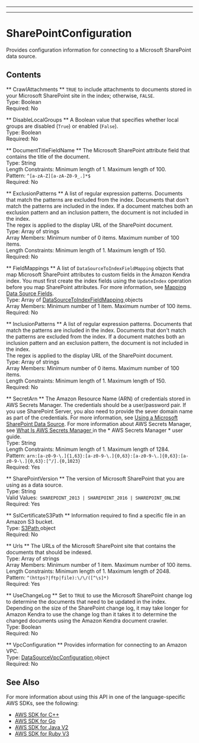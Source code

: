 --------

--------

# SharePointConfiguration<a name="API_SharePointConfiguration"></a>

Provides configuration information for connecting to a Microsoft SharePoint data source\.

## Contents<a name="API_SharePointConfiguration_Contents"></a>

 ** CrawlAttachments **   <a name="Kendra-Type-SharePointConfiguration-CrawlAttachments"></a>
 `TRUE` to include attachments to documents stored in your Microsoft SharePoint site in the index; otherwise, `FALSE`\.  
Type: Boolean  
Required: No

 ** DisableLocalGroups **   <a name="Kendra-Type-SharePointConfiguration-DisableLocalGroups"></a>
A Boolean value that specifies whether local groups are disabled \(`True`\) or enabled \(`False`\)\.   
Type: Boolean  
Required: No

 ** DocumentTitleFieldName **   <a name="Kendra-Type-SharePointConfiguration-DocumentTitleFieldName"></a>
The Microsoft SharePoint attribute field that contains the title of the document\.  
Type: String  
Length Constraints: Minimum length of 1\. Maximum length of 100\.  
Pattern: `^[a-zA-Z][a-zA-Z0-9_.]*$`   
Required: No

 ** ExclusionPatterns **   <a name="Kendra-Type-SharePointConfiguration-ExclusionPatterns"></a>
A list of regular expression patterns\. Documents that match the patterns are excluded from the index\. Documents that don't match the patterns are included in the index\. If a document matches both an exclusion pattern and an inclusion pattern, the document is not included in the index\.  
The regex is applied to the display URL of the SharePoint document\.  
Type: Array of strings  
Array Members: Minimum number of 0 items\. Maximum number of 100 items\.  
Length Constraints: Minimum length of 1\. Maximum length of 150\.  
Required: No

 ** FieldMappings **   <a name="Kendra-Type-SharePointConfiguration-FieldMappings"></a>
A list of `DataSourceToIndexFieldMapping` objects that map Microsoft SharePoint attributes to custom fields in the Amazon Kendra index\. You must first create the index fields using the `UpdateIndex` operation before you map SharePoint attributes\. For more information, see [Mapping Data Source Fields](https://docs.aws.amazon.com/kendra/latest/dg/field-mapping.html)\.  
Type: Array of [ DataSourceToIndexFieldMapping ](API_DataSourceToIndexFieldMapping.md) objects  
Array Members: Minimum number of 1 item\. Maximum number of 100 items\.  
Required: No

 ** InclusionPatterns **   <a name="Kendra-Type-SharePointConfiguration-InclusionPatterns"></a>
A list of regular expression patterns\. Documents that match the patterns are included in the index\. Documents that don't match the patterns are excluded from the index\. If a document matches both an inclusion pattern and an exclusion pattern, the document is not included in the index\.  
The regex is applied to the display URL of the SharePoint document\.  
Type: Array of strings  
Array Members: Minimum number of 0 items\. Maximum number of 100 items\.  
Length Constraints: Minimum length of 1\. Maximum length of 150\.  
Required: No

 ** SecretArn **   <a name="Kendra-Type-SharePointConfiguration-SecretArn"></a>
The Amazon Resource Name \(ARN\) of credentials stored in AWS Secrets Manager\. The credentials should be a user/password pair\. If you use SharePoint Server, you also need to provide the sever domain name as part of the credentials\. For more information, see [Using a Microsoft SharePoint Data Source](https://docs.aws.amazon.com/kendra/latest/dg/data-source-sharepoint.html)\. For more information about AWS Secrets Manager, see [ What Is AWS Secrets Manager ](https://docs.aws.amazon.com/secretsmanager/latest/userguide/intro.html) in the * AWS Secrets Manager * user guide\.  
Type: String  
Length Constraints: Minimum length of 1\. Maximum length of 1284\.  
Pattern: `arn:[a-z0-9-\.]{1,63}:[a-z0-9-\.]{0,63}:[a-z0-9-\.]{0,63}:[a-z0-9-\.]{0,63}:[^/].{0,1023}`   
Required: Yes

 ** SharePointVersion **   <a name="Kendra-Type-SharePointConfiguration-SharePointVersion"></a>
The version of Microsoft SharePoint that you are using as a data source\.  
Type: String  
Valid Values:` SHAREPOINT_2013 | SHAREPOINT_2016 | SHAREPOINT_ONLINE`   
Required: Yes

 ** SslCertificateS3Path **   <a name="Kendra-Type-SharePointConfiguration-SslCertificateS3Path"></a>
Information required to find a specific file in an Amazon S3 bucket\.  
Type: [ S3Path ](API_S3Path.md) object  
Required: No

 ** Urls **   <a name="Kendra-Type-SharePointConfiguration-Urls"></a>
The URLs of the Microsoft SharePoint site that contains the documents that should be indexed\.  
Type: Array of strings  
Array Members: Minimum number of 1 item\. Maximum number of 100 items\.  
Length Constraints: Minimum length of 1\. Maximum length of 2048\.  
Pattern: `^(https?|ftp|file):\/\/([^\s]*)`   
Required: Yes

 ** UseChangeLog **   <a name="Kendra-Type-SharePointConfiguration-UseChangeLog"></a>
Set to `TRUE` to use the Microsoft SharePoint change log to determine the documents that need to be updated in the index\. Depending on the size of the SharePoint change log, it may take longer for Amazon Kendra to use the change log than it takes it to determine the changed documents using the Amazon Kendra document crawler\.  
Type: Boolean  
Required: No

 ** VpcConfiguration **   <a name="Kendra-Type-SharePointConfiguration-VpcConfiguration"></a>
Provides information for connecting to an Amazon VPC\.  
Type: [ DataSourceVpcConfiguration ](API_DataSourceVpcConfiguration.md) object  
Required: No

## See Also<a name="API_SharePointConfiguration_SeeAlso"></a>

For more information about using this API in one of the language\-specific AWS SDKs, see the following:
+  [ AWS SDK for C\+\+](https://docs.aws.amazon.com/goto/SdkForCpp/kendra-2019-02-03/SharePointConfiguration) 
+  [ AWS SDK for Go](https://docs.aws.amazon.com/goto/SdkForGoV1/kendra-2019-02-03/SharePointConfiguration) 
+  [ AWS SDK for Java V2](https://docs.aws.amazon.com/goto/SdkForJavaV2/kendra-2019-02-03/SharePointConfiguration) 
+  [ AWS SDK for Ruby V3](https://docs.aws.amazon.com/goto/SdkForRubyV3/kendra-2019-02-03/SharePointConfiguration) 